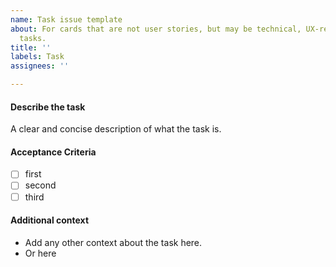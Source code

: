 ```yaml
---
name: Task issue template
about: For cards that are not user stories, but may be technical, UX-related, or other
  tasks.
title: ''
labels: Task
assignees: ''

---
```


#### Describe the task

A clear and concise description of what the task is.

#### Acceptance Criteria

- [ ] first
- [ ] second
- [ ] third

#### Additional context

- Add any other context about the task here.
- Or here

